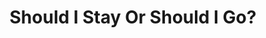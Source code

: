 ---
layout: default
permalink: /EOT2025/
title: "Should I Stay Or Should I Go?"
seo_title: "Should I Stay Or Should I Go?"
redirect_to: /papers/ShouldIStayOrShouldIGo.pdf
---